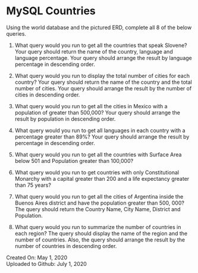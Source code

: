 # MySQL Countries

Using the world database and the pictured ERD, complete all 8 of the below queries.

1. What query would you run to get all the countries that speak Slovene? Your query should return the name of the country, language and language percentage. Your query should arrange the result by language percentage in descending order.

2. What query would you run to display the total number of cities for each country? Your query should return the name of the country and the total number of cities. Your query should arrange the result by the number of cities in descending order.

3. What query would you run to get all the cities in Mexico with a population of greater than 500,000? Your query should arrange the result by population in descending order.

4. What query would you run to get all languages in each country with a percentage greater than 89%? Your query should arrange the result by percentage in descending order.

5. What query would you run to get all the countries with Surface Area below 501 and Population greater than 100,000? 

6. What query would you run to get countries with only Constitutional Monarchy with a capital greater than 200 and a life expectancy greater than 75 years? 

7. What query would you run to get all the cities of Argentina inside the Buenos Aires district and have the population greater than 500, 000? The query should return the Country Name, City Name, District and Population.

8. What query would you run to summarize the number of countries in each region? The query should display the name of the region and the number of countries. Also, the query should arrange the result by the number of countries in descending order.

Created On: May 1, 2020\
Uploaded to Github: July 1, 2020

